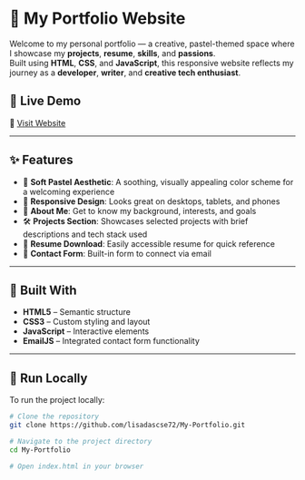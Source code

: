 # 🎨 My Portfolio Website

Welcome to my personal portfolio — a creative, pastel-themed space where I showcase my **projects**, **resume**, **skills**, and **passions**.  
Built using **HTML**, **CSS**, and **JavaScript**, this responsive website reflects my journey as a **developer**, **writer**, and **creative tech enthusiast**.

## 🌟 Live Demo  
🔗 [Visit Website](https://my-portfolio-five-chi-18.vercel.app/)

---

## ✨ Features

- 🌈 **Soft Pastel Aesthetic**: A soothing, visually appealing color scheme for a welcoming experience  
- 📱 **Responsive Design**: Looks great on desktops, tablets, and phones  
- 🧠 **About Me**: Get to know my background, interests, and goals  
- 🛠️ **Projects Section**: Showcases selected projects with brief descriptions and tech stack used  
- 📝 **Resume Download**: Easily accessible resume for quick reference  
- 📧 **Contact Form**: Built-in form to connect via email  

---

## 🧰 Built With

- **HTML5** – Semantic structure  
- **CSS3** – Custom styling and layout  
- **JavaScript** – Interactive elements  
- **EmailJS** – Integrated contact form functionality  

---

## 🚀 Run Locally

To run the project locally:

```bash
# Clone the repository
git clone https://github.com/lisadascse72/My-Portfolio.git

# Navigate to the project directory
cd My-Portfolio

# Open index.html in your browser
